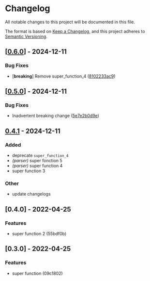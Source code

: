 # Changelog

All notable changes to this project will be documented in this file.

The format is based on [Keep a Changelog](https://keepachangelog.com/en/1.0.0/),
and this project adheres to [Semantic Versioning](https://semver.org/spec/v2.0.0.html).




## [[0.6.0](https://github.com/CBenoit/my-gh-actions-playground/compare/publish-test-b-4347e0f632-v0.5.0...publish-test-b-4347e0f632-v0.6.0)] - 2024-12-11

### <!-- 4 -->Bug Fixes

- [**breaking**] Remove super_function_4 ([8102233ac9](https://github.com/Devolutions/devolutions-gateway/commit/8102233ac9e74b1fbde1f48e9d665405e28c639e)) 



## [[0.5.0]((https://github.com/CBenoit/my-gh-actions-playground/compare/publish-test-b-4347e0f632-v0.4.1...publish-test-b-4347e0f632-v0.5.0))] - 2024-12-11

### <!-- 4 -->Bug Fixes

- Inadvertent breaking change ([5e7e2b0d9e](https://github.com/Devolutions/devolutions-gateway/commit/5e7e2b0d9e660b042ca6209a9b069ee6e377fe5d)) 

## [0.4.1](https://github.com/CBenoit/my-gh-actions-playground/compare/publish-test-b-4347e0f632-v0.4.0...publish-test-b-4347e0f632-v0.4.1) - 2024-12-11

### Added

- deprecate `super_function_4`
- *(parser)* super fonction 5
- *(parser)* super function 4
- super function 3

### Other

- update changelogs

## [0.4.0] - 2022-04-25

### Features

* super function 2 (55bdf0b)

## [0.3.0] - 2022-04-25

### Features

- super function (09c1802)
